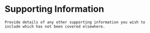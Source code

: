# Supporting Information

```{note}
Provide details of any other supporting information you wish to include which has not been covered elsewhere.
```
